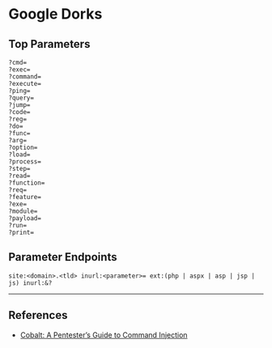 # Google Dorks

## Top Parameters

```
?cmd=
?exec=
?command=
?execute=
?ping=
?query=
?jump=
?code=
?reg=
?do=
?func=
?arg=
?option=
?load=
?process=
?step=
?read=
?function=
?req=
?feature=
?exe=
?module=
?payload=
?run=
?print=
```

## Parameter Endpoints

```
site:<domain>.<tld> inurl:<parameter>= ext:(php | aspx | asp | jsp | js) inurl:&? 
```

---
## References

- [Cobalt: A Pentester’s Guide to Command Injection](https://www.cobalt.io/blog/a-pentesters-guide-to-command-injection)